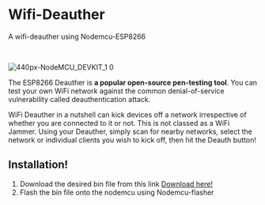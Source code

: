 # Wifi-Deauther

A wifi-deauther using Nodemcu-ESP8266

&nbsp;
&nbsp;

![440px-NodeMCU_DEVKIT_1 0](https://user-images.githubusercontent.com/95465072/209616581-8c3f7460-d004-48a1-93bd-127764c10fd3.jpg)


The ESP8266 Deauther is **a popular open-source pen-testing tool**. You can test your own WiFi network against the common denial-of-service vulnerability called deauthentication attack.


WiFi Deauther in a nutshell can kick devices off a network irrespective of whether you are connected to it or not. This is not classed as a WiFi Jammer. Using your Deauther, simply scan for nearby networks, select the network or individual clients you wish to kick off, then hit the Deauth button!


## Installation!

 1. Download the desired bin file from this link [Download here!](https://github.com/SpacehuhnTech/esp8266_deauther/releases)
 2. Flash the bin file onto the nodemcu using Nodemcu-flasher 
